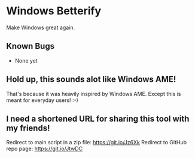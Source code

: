 # Windows Betterify
Make Windows great again.

## Known Bugs
* None yet

## Hold up, this sounds alot like Windows AME!

That's because it was heavily inspired by Windows AME. Except this is meant for everyday users! :-)

## I need a shortened URL for sharing this tool with my friends!
Redirect to main script in a zip file: https://git.io/Jz6Xk
Redirect to GitHub repo page: https://git.io/JtwDC
